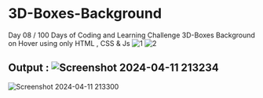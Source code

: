 # 3D-Boxes-Background
Day 08 / 100 Days of Coding and Learning Challenge 3D-Boxes Background on Hover using only HTML , CSS &amp; Js
![1](https://github.com/sumitkumargarssa/3D-Boxes-Background/assets/95330561/868bcce0-67cc-416c-92e1-a3e7e1c62a98)
![2](https://github.com/sumitkumargarssa/3D-Boxes-Background/assets/95330561/4b342fb5-9117-465b-afac-a4107576379a)

## Output      : ![Screenshot 2024-04-11 213234](https://github.com/sumitkumargarssa/3D-Boxes-Background/assets/95330561/f71a5e05-1d66-4b34-af8c-b2e1d94082d7)
![Screenshot 2024-04-11 213300](https://github.com/sumitkumargarssa/3D-Boxes-Background/assets/95330561/72e4d07c-3870-44ec-9ed5-3753a75943af)
